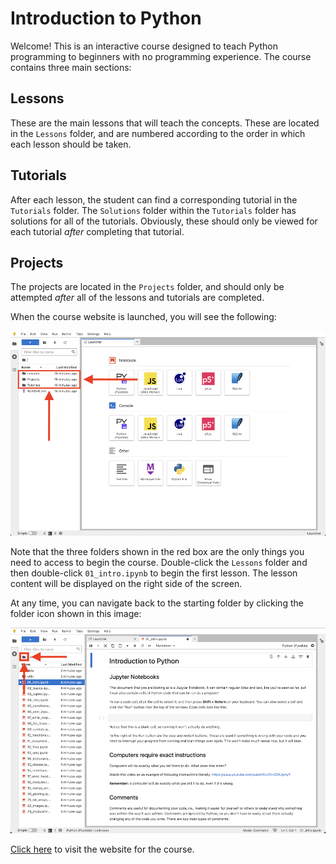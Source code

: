 # Introduction to Python

Welcome! This is an interactive course designed to teach Python programming to beginners with no programming experience. The course contains three main sections:

## Lessons

These are the main lessons that will teach the concepts. These are located in the `Lessons` folder, and are numbered according to the order in which each lesson should be taken.

## Tutorials

After each lesson, the student can find a corresponding tutorial in the `Tutorials` folder. The `Solutions` folder within the `Tutorials` folder has solutions for all of the tutorials. Obviously, these should only be viewed for each tutorial _after_ completing that tutorial.

## Projects

The projects are located in the `Projects` folder, and should only be attempted _after_ all of the lessons and tutorials are completed.

When the course website is launched, you will see the following:

![](https://github.com/bdavis222/python-course/blob/main/images/folders.png)

Note that the three folders shown in the red box are the only things you need to access to begin the course. Double-click the `Lessons` folder and then double-click `01_intro.ipynb` to begin the first lesson. The lesson content will be displayed on the right side of the screen.

At any time, you can navigate back to the starting folder by clicking the folder icon shown in this image:

![](https://github.com/bdavis222/python-course/blob/main/images/back.png)

[Click here](https://bdavis222.github.io/python-course) to visit the website for the course.

